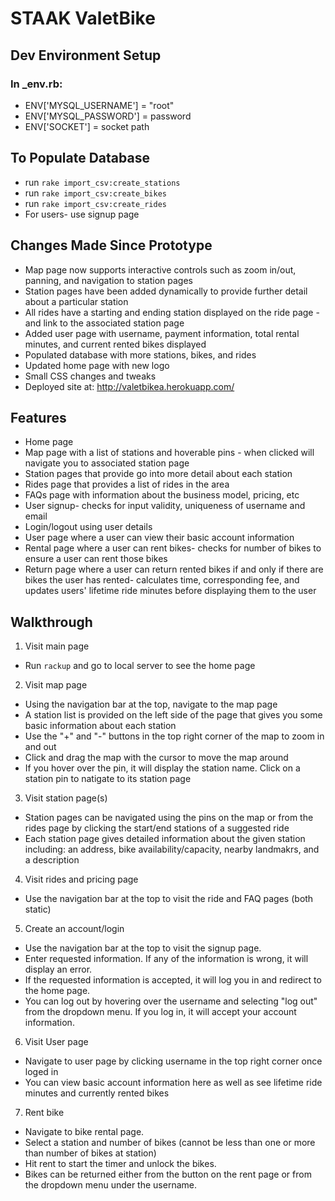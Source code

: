 # STAAK ValetBike
## Dev Environment Setup
### In _env.rb:
* ENV['MYSQL_USERNAME']   =   "root"
* ENV['MYSQL_PASSWORD']   =   password
* ENV['SOCKET'] = socket path

## To Populate Database
* run `rake import_csv:create_stations`
* run `rake import_csv:create_bikes`
* run `rake import_csv:create_rides`
* For users- use signup page

## Changes Made Since Prototype
* Map page now supports interactive controls such as zoom in/out, panning, and navigation to station pages
* Station pages have been added dynamically to provide further detail about a particular station
* All rides have a starting and ending station displayed on the ride page - and link to the associated station page
* Added user page with username, payment information, total rental minutes, and current rented bikes displayed
* Populated database with more stations, bikes, and rides
* Updated home page with new logo
* Small CSS changes and tweaks
* Deployed site at: http://valetbikea.herokuapp.com/

## Features
* Home page 
* Map page with a list of stations and hoverable pins - when clicked will navigate you to associated station page
* Station pages that provide go into more detail about each station
* Rides page that provides a list of rides in the area
* FAQs page with information about the business model, pricing, etc
* User signup- checks for input validity, uniqueness of username and email
* Login/logout using user details
* User page where a user can view their basic account information
* Rental page where a user can rent bikes- checks for number of bikes to ensure a user can rent those bikes
* Return page where a user can return rented bikes if and only if there are bikes the user has rented- calculates time, corresponding fee, and updates users' lifetime ride minutes before displaying them to the user

## Walkthrough

1. Visit main page
* Run `rackup` and go to local server to see the home page

2. Visit map page
* Using the navigation bar at the top, navigate to the map page
* A station list is provided on the left side of the page that gives you some basic information about each station
* Use the "+" and "-" buttons in the top right corner of the map to zoom in and out
* Click and drag the map with the cursor to move the map around
* If you hover over the pin, it will display the station name. Click on a station pin to natigate to its station page

3. Visit station page(s)
* Station pages can be navigated using the pins on the map or from the rides page by clicking the start/end stations of a suggested ride
* Each station page gives detailed information about the given station including: an address, bike availability/capacity, nearby landmakrs, and a description

4. Visit rides and pricing page
* Use the navigation bar at the top to visit the ride and FAQ pages (both static)

5. Create an account/login
* Use the navigation bar at the top to visit the signup page.
* Enter requested information. If any of the information is wrong, it will display an error.
* If the requested information is accepted, it will log you in and redirect to the home page.
* You can log out by hovering over the username and selecting "log out" from the dropdown menu. If you log in, it will accept your account information.

6. Visit User page
* Navigate to user page by clicking username in the top right corner once loged in
* You can view basic account information here as well as see lifetime ride minutes and currently rented bikes

7. Rent bike
* Navigate to bike rental page.
* Select a station and number of bikes (cannot be less than one or more than number of bikes at station)
* Hit rent to start the timer and unlock the bikes.
* Bikes can be returned either from the button on the rent page or from the dropdown menu under the username.


  
